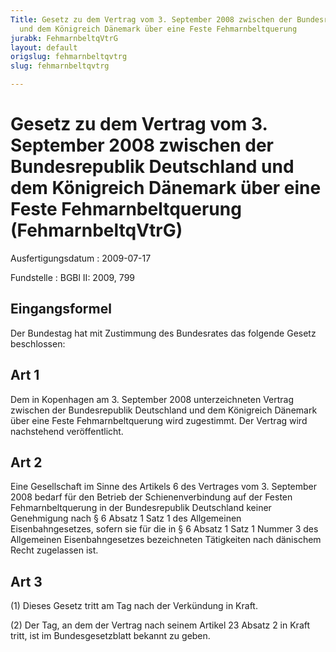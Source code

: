 ```yaml
---
Title: Gesetz zu dem Vertrag vom 3. September 2008 zwischen der Bundesrepublik Deutschland
  und dem Königreich Dänemark über eine Feste Fehmarnbeltquerung
jurabk: FehmarnbeltqVtrG
layout: default
origslug: fehmarnbeltqvtrg
slug: fehmarnbeltqvtrg

---
```


# Gesetz zu dem Vertrag vom 3. September 2008 zwischen der Bundesrepublik Deutschland und dem Königreich Dänemark über eine Feste Fehmarnbeltquerung (FehmarnbeltqVtrG)

Ausfertigungsdatum
:   2009-07-17

Fundstelle
:   BGBl II: 2009, 799


## Eingangsformel

Der Bundestag hat mit Zustimmung des Bundesrates das folgende Gesetz
beschlossen:


## Art 1

Dem in Kopenhagen am 3. September 2008 unterzeichneten Vertrag
zwischen der Bundesrepublik Deutschland und dem Königreich Dänemark
über eine Feste Fehmarnbeltquerung wird zugestimmt. Der Vertrag wird
nachstehend veröffentlicht.


## Art 2

Eine Gesellschaft im Sinne des Artikels 6 des Vertrages vom 3.
September 2008 bedarf für den Betrieb der Schienenverbindung auf der
Festen Fehmarnbeltquerung in der Bundesrepublik Deutschland keiner
Genehmigung nach § 6 Absatz 1 Satz 1 des Allgemeinen
Eisenbahngesetzes, sofern sie für die in § 6 Absatz 1 Satz 1 Nummer 3
des Allgemeinen Eisenbahngesetzes bezeichneten Tätigkeiten nach
dänischem Recht zugelassen ist.


## Art 3

(1) Dieses Gesetz tritt am Tag nach der Verkündung in Kraft.

(2) Der Tag, an dem der Vertrag nach seinem Artikel 23 Absatz 2 in
Kraft tritt, ist im Bundesgesetzblatt bekannt zu geben.

